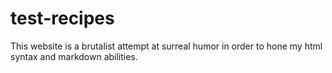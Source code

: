# test-recipes
This website is a brutalist attempt at surreal humor in order to hone my html syntax and markdown abilities. 